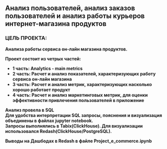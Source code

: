 ## Анализ пользователей, анализ заказов пользователей и анализ работы курьеров интернет-магазина продуктов
### ЦЕЛЬ ПРОЕКТА: 
**Анализа работы сервиса он-лайн магазина продуктов.**  

**Проект состоит из четрых частей:**  
* **1 часть: Analytics - main metrics**
* **2 часть: Расчет и анализ показателей, характеризующих работу сервиса он-лайн магазина**
* **3 часть: Расчет и анализ метрик, характеризующих насколько хорошо работает продукт**
* **4 часть: Расчет и анализ маркетинговых метрик, для оценки эффективности привлечения пользователей в приложение**

**Анализ провела в SQL**  
**Для удобства интерпретации SQL запросы, пояснения и визуализация объединены в файлах jupyter notebook.**  
**Запросы выполнялись в Tabix(ClickHouse). Для визуализации использовался Redash(ClickHouse/PostgreSQL).**  

**Выводы на Дашбодах в Redash в файле Project_e_commerce.ipynb**  
